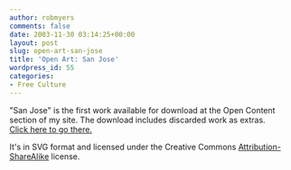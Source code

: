 ```yaml
---
author: robmyers
comments: false
date: 2003-11-30 03:14:25+00:00
layout: post
slug: open-art-san-jose
title: 'Open Art: San Jose'
wordpress_id: 55
categories:
- Free Culture
---
```


"San Jose" is the first work available for download at the Open Content section of my site. The download includes discarded work as extras.  
[Click here to go there.](/open_content/)  
  
It's in SVG format and licensed under the Creative Commons [Attribution-ShareAlike](http://creativecommons.org/licenses/by-sa/1.0/) license.

  


